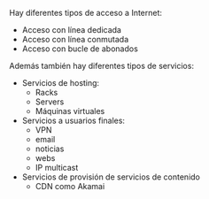 Hay diferentes tipos de acceso a Internet:

- Acceso con línea dedicada
- Acceso con línea conmutada
- Acceso con bucle de abonados

Además también hay diferentes tipos de servicios:

- Servicios de hosting:
	- Racks
	- Servers
	- Máquinas virtuales
- Servicios a usuarios finales:
	- VPN
	- email
	- noticias
	- webs
	- IP multicast
- Servicios de provisión de servicios de contenido
	- CDN como Akamai